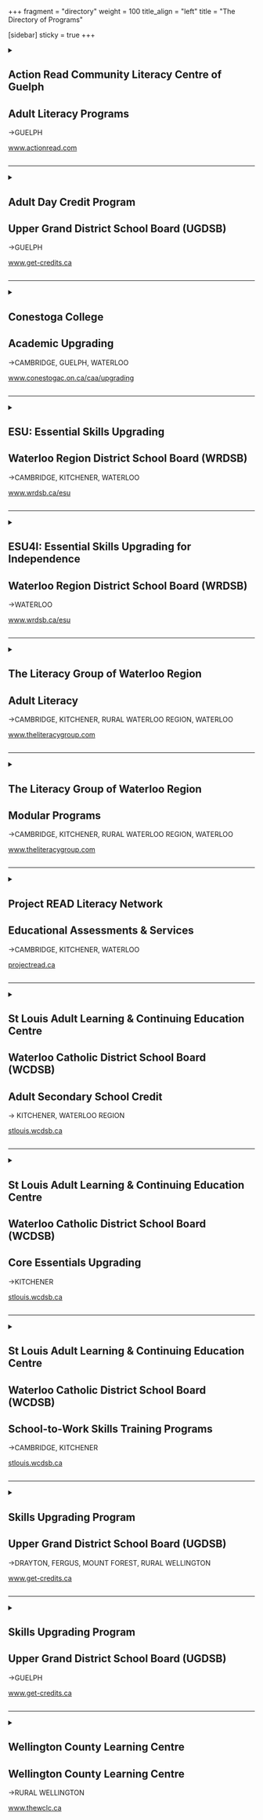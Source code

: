 +++
fragment = "directory"
weight = 100
title_align = "left"
title = "The Directory of Programs"

[sidebar]
  sticky = true
+++


<details>  
<summary>  
  
## Action Read Community Literacy Centre of Guelph  
## Adult Literacy Programs  
→GUELPH  
  
www.actionread.com  
  
</summary>  
  
#### What:  
A wide range of free adult learning programs for employment, independence, and education and training:   
- 1 to 1 tutoring and small groups to improve reading, writing, spelling, and basic math  
- Preparation for high school equivalency  
- Pre-employment skills preparation to help get and keep jobs. Programs include cash register training, food handlers certification, receptionist training, janitorial training, RentSmart, working in retail, communications training & others  
- Northstar Digital Literacy certification and advanced Microsoft computer courses  
- Learning assessment, training plan development, short term groups and workshops  
- Mobile computer lab to provide computer training offsite  
- Information and referral to other programs and services  
- Assist adults with learning disabilities  
- Wheelchair accessible  
- Childcare and transportation subsidy available  
#### Who:  
Adults (19+ years)  
#### When:  
- Mondays at 9:30am‒8:30pm  
- Tuesdays at 9:30am‒4:30pm  
- Wednesdays at 9:30am‒4:30pm, 5:30pm‒8:30pm  
- Thursdays at 9:30am‒4:30pm  
- Fridays at 9:30am‒1:30pm  
#### Where:  
**Guelph**—8 Cork Street East, N1H 2W8  
  
We also offer remote 1 to 1 tutoring via Zoom  
#### Ask For:  
Joanne Morant, Adult Program  
(519) 836-2759 (office)
or (519) 731-7829 (work cell)  
artutor@on.aibn.com
or actionread@gmail.com   
  
</details>  
  
* * * * *  
  
<details>  
<summary>  
  
## Adult Day Credit Program  
## Upper Grand District School Board (UGDSB)  
→GUELPH  
  
www.get-credits.ca  
  
</summary>  
  
#### What:  
- Grade 11 and 12, Senior Credit Courses in English, Mathematics, Chemistry and Biology at the workplace, college and university levels  
- Courses are offered on a rotational basis following a 6 week schedule  
#### Who:  
Adults (18+ years) who are not currently registered in a high school  
English as a Second Language Learners with speaking, listening, reading and writing skills at a CLB 7  
#### When:  
Monday ‒ Friday at 9:00am‒12:00pm (September ‒ June)  
6 week sessions with mandatory attendance  
#### Where:  
**Guelph— Wellington Centre for
Continuing Education**
1428 Gordon Street  
#### Ask For:  
Student Services  
(519) 836-7280 ext. 627  
  
</details>  
  
* * * * *  
  
<details>  
<summary>  
  
## Conestoga College  
## Academic Upgrading  
→CAMBRIDGE, GUELPH, WATERLOO  
  
www.conestogac.on.ca/caa/upgrading  
  
</summary>  
  
#### What:  
- Tuition free courses in Math, English, Biology, Chemistry, Computers  
- Targeted academic preparation up to grade 12 equivalency for admission into college post secondary programs including apprenticeship training  
- Developing Essential Skills for the workplace  
- Preparation for high school equivalency  
- Childcare, transportation, and internet subsidy for eligible learners  
- Continuous intake, self-paced learning, self-directed with teacher support  
#### Who:  
Adults (19+ years) with or without a grade 12 diploma (age exceptions may apply)  
Students must have a Canadian Language Benchmark level 6 on all areas (documentation required)  
#### When:  
All classes are being delivered online with in person support for select courses. Please connect with our intake team for more details at upgrading@conestogac.on.ca  
  
**Self-directed study:** Work at your own pace through the materials with an Instructor available in class to support you. Students can start anytime as part of our continuous intake.  
  
**Teacher-led options:** An Instructor teaches the class with all students starting and ending at the same time. Teacher-led classes are 15 weeks in length and students must attend all classes.  
#### Where:  
**Cambridge**—150 Main Street, Suite 402  
  
**Guelph**—460 Speedvale Avenue West  
  
**Waterloo**—108 University Avenue East  
#### Ask For:  
Information on Academic Upgrading ACE or Preparatory Programs  
upgrading@conestogac.on.ca  
or www.conestogac.on.ca/caa/upgrading/  
  
</details>  
  
* * * * *  
  
<details>  
<summary>  
  
## ESU: Essential Skills Upgrading  
## Waterloo Region District School Board (WRDSB)  
→CAMBRIDGE, KITCHENER, WATERLOO  
  
www.wrdsb.ca/esu  
  
</summary>  
  
#### What:  
- Free upgrading program for adults living in the Region of Waterloo  
- Upgrading is provided in reading, writing and math to prepare for work or career advancement, high school equivalency or college  
- The program is offered in a small group or class setting, by distance learning or in a combination of both to suit your timetable  
- The learning plan is customized for your learning goals  
- Learn at your own speed in a respectful adult environment  
#### Who:  
Adults (19+ years)  
If English is not your first language, you must have a CLB Level 6 for Speaking and Listening and CLB Level 5 for Reading and Writing  
#### When:  
Continuous intake from September to June  
Monday ‒ Thursday at 9:00am‒12:00pm  
Monday ‒ Thursday at 12:30pm‒3:30pm  
Tuesday and Thursday at 6:00pm‒8:30pm  
#### Where:  
**Morning and Afternoon Classes:**  
**Cambridge**—60 McDonald Avenue  
**Waterloo**—151 Weber Street South
(South of Union Street)  
  
**Evening Classes:**  
**Kitchener** —72 Wilson Avenue
Kingsdale Community Centre  
#### Ask For:  
Barb Williacy—Coordinator  
(519) 885-4356 ext. 5224   
  
</details>  
  
* * * * *  
  
<details>  
<summary>  
  
## ESU4I: Essential Skills Upgrading for Independence  
## Waterloo Region District School Board (WRDSB)  
→WATERLOO  
  
www.wrdsb.ca/esu  
  
</summary>  
  
#### What:  
We offer a free learning program for adults with developmental disabilities. The program is in a small group or class setting and can be customized for individual needs. ESU4I focuses on development in reading, writing, math, or computer skills to prepare for further training, employment or independence.  
#### Who:  
Adults (19+ years)  
#### When:  
Friday at 9:00am‒11:00am  
#### Where:  
**Waterloo**—151 Weber Street South
(South of Union Street)  
#### Ask For:  
Barb Williacy—(519) 885-4356 ext. 5224  
Contact ESU using the online Contact Form   
  
</details>  
  
* * * * *  
  
<details>  
<summary>  
  
## The Literacy Group of Waterloo Region  
## Adult Literacy  
→CAMBRIDGE, KITCHENER, RURAL WATERLOO REGION, WATERLOO  
  
www.theliteracygroup.com  
  
</summary>  
  
#### What:  
Learner centred 1 to 1 tutoring & small group instruction in reading, writing, math, computers & workplace essential skills.  
Programs provided online and in person. Contact us for more information.  
#### Who:  
Adults (17+ years)  
#### When:  
**Cambridge**  
Monday ‒ Thursday at 9:00am‒9:00pm  
Friday at 9:00am‒4:00pm  
  
**Kitchener**  
Monday ‒ Thursday at 9:00am‒9:00pm  
Friday at 9:00am‒4:00pm  
  
**Rural Sites:** Phone for times  
#### Where:  
**Cambridge**—40 Ainslie Street South  
  
**Kitchener**—300 Victoria Street North, Unit 8  
  
Contact us for full site information  
#### Ask For:  
Any staff member will be able to assist.  
(519) 743-6090 or info@tlgwr.ca  
Twitter—@TLGwr  
Facebook—@theliteracygroup1  
Instagram—@tlgwr  
  
</details>  
  
* * * * *  
  
<details>  
<summary>  
  
## The Literacy Group of Waterloo Region  
## Modular Programs  
→CAMBRIDGE, KITCHENER, RURAL WATERLOO REGION, WATERLOO  
  
www.theliteracygroup.com  
  
</summary>  
  
#### What:  
The Literacy Group provides small group, customized modular-based training for clients looking for short-term skills and literacy upgrading. Training topics range from Workplace Soft Skills, Customer Service and POS Cashier Training, Basic Computer Training, Grammar, Writing and more. Contact us for more details or visit our website to find out about our current programs and training opportunities.  
Programs provided online and in person. Contact us for more information.  
#### Who:  
Adults (17+ years)  
#### When:  
Cambridge**  
Monday ‒ Thursday at 9:00am‒9:00pm  
Friday at 9:00am‒4:00pm  
  
**Kitchener**  
Monday ‒ Thursday at 9:00am‒9:00pm  
Friday at 9:00am‒4:00pm  
  
**Rural Sites:** Phone for times  
#### Where:  
**Cambridge**—40 Ainslie Street South  
  
**Kitchener**—300 Victoria Street North, Unit 8  
  
Contact us for full site information  
#### Ask For:  
Laurie Mazur—Modular Program Coordinator  
laurie@theliteracygroup.com  
(519) 743-6090 ext. 325  
Twitter—@TLGwr  
Facebook—@theliteracygroup1  
Instagram—@tlgwr  
  
</details>  
  
* * * * *  
  
<details>  
<summary>  
  
## Project READ Literacy Network  
## Educational Assessments & Services  
→CAMBRIDGE, KITCHENER, WATERLOO  
  
[projectread.ca](https://projectread.ca/)  
  
</summary>  
  
#### What:  
- Assessment of Skills for Success including literacy skills for access to Better Jobs Ontario or other goals such as employment, apprenticeship or college  
- Referral into upgrading programs based on personal needs and goals  
- Free for adults on Ontario Works in Waterloo Region  
- Sliding scale of fees for other individuals  
  
**Help for Businesses & Non-Profits**  
- Clear Writing services  
- Bridges out of Poverty training  
- Soft Skills Solutions certification training  
- All business & non-profit services  
are available for a fee. Contact us for an estimate.  
#### Who:  
Adults (18+ years)  
#### When:  
Assessments by appointment  
Business or Non-Profit services upon request  
#### Where:
- **Cambridge**, **Kitchener** and **Waterloo**  
- Assessments available in person or online  
- Employment Resource Centres, LBS sites, or Ontario Works offices  
#### Ask For:  
Assessment information, Business or Non-Profit services  
(519) 570-3054  
or info@projectread.ca  
  
</details>  
  
* * * * *  
  
<details>  
<summary>  
  
## St Louis Adult Learning & Continuing Education Centre  
## Waterloo Catholic District School Board (WCDSB)  
## Adult Secondary School Credit  
→ KITCHENER, WATERLOO REGION  
  
[stlouis.wcdsb.ca](https://stlouis.wcdsb.ca)  
  
</summary>  
  
#### What:  
- There are 9 ways to earn Secondary School Credits at St. Louis. Up to 60 Secondary school credit courses available for various grade levels  
- Guidance Services is the first step to registering for ANY secondary school credit course for upgrading, post-secondary pre-requisites or completing high school diploma (OSSD)  
- Day class instruction for Grades 10‒12 (Part-time or full-time) offered through in-person, dedicated class times  
- Language Credit classes (Gr. 9-12) offered once per week from Sept to June. Six languages to choose from  
- Prior Learning Assessment & Recognition (PLAR) for mature students to earn secondary school credits based on previous work and life experience. Earn up to 26 credits through meetings and short tests with Guidance  
- Credits@Work—earn co-op credits while working (+20 hour Online or handout component). Every hour worked counts toward each hour needed to complete a secondary school credit. First credit is 90 hours + 20 hours to complete Student Co-op Learning Plan. Each credit afterward is 110 hours  
- Correspondence, online, earn credits on your own schedule (20 lessons total at 2 lessons per week). Free Tutoring available for Correspondence students  
- No fees for Day Classes, Language Credit classes, PLAR, Summer or Credits@Work. Correspondence requires a $60 fee per course. School-to-Work courses and programs have materials fees.  
#### Who:  
- Adults (18+ years)  
- Students (16+ years) not attending school full time. For correspondence and Credit@Work options only, additional fees apply  
####When:  
**Guidance Services**  
- Complete online Guidance Intake Form to arrange Guidance Services (available online or in-person)  
- September ‒ June  
- Monday ‒ Thursday at 8:30am‒12:30pm and 1:30pm‒4:00pm  
- Closed Friday (by appointment only)  
  
**Day Class Instruction**  
- Kitchener Main Campus only  
- September ‒ June  
- 5 terms a year (7-week terms) starting Sept, Nov, Jan, March and May, plus Summer School class in July only  
- Monday ‒ Friday at 8:45am‒11:45am and/or 12:30pm‒3:30pm  
  
**Language Credit Class Instruction**  
- Kitchener Main Campus & Resurrection Catholic Secondary School  
- September ‒ June  
- Wednesday at 5:30pm‒9:00pm or Saturday at 9:30am‒1:00pm  
  
**Correspondence / Self-Directed Study**  
- Kitchener Main   
- Monday ‒ Thursday (no Fridays)  
- Registration and 1 to 1 tutor booking information may be found on stlouis.wcdsb.ca   
  
**Prior Learning and Recognition (PLAR)**  
- Continuous registration and ongoing programming (see guidance)  
  
**Credits@Work**  
- Continuous registration and ongoing programming (see guidance)  
- Program runs 20 hours online and remainder of time at place of employment  
  
**Summer School**  
- July 2 ‒ 26, 2024  
- Monday ‒ Friday at 8:30am‒3:00pm (online or in-person to be determined)  
  
**Registration**  
- Must complete online Guidance Intake Form (Monday to Thursday) to enroll.  Transcript or credit counselling summary from last high school required.  
- Secondary School Credit Day Class registration generally starts 3 weeks before the start of each term. New term every 2 months.  
- Correspondence, Credits@Work and PLAR registration ongoing during Guidance hours of operation  
- Summer School and Language Credit registration begins in March  
#### Where:  
St. Louis—Kitchener Main Campus**  
80 Young Street (behind Kitchener City Hall)  
#### Ask For:  
Email—stlouis@wcdsb.ca  
or complete Guidance Intake Form  
found on website  
  
</details>  
  
* * * * *  
  
<details>  
<summary>  
  
## St Louis Adult Learning & Continuing Education Centre  
## Waterloo Catholic District School Board (WCDSB)  
## Core Essentials Upgrading  
→KITCHENER  
  
[stlouis.wcdsb.ca](https://stlouis.wcdsb.ca)  
  
</summary>  
  
#### What:  
Core Essentials is a FREE literacy and basic skills program, offered in-person, online, or through a supported remote format. CorE provides extra support while pursuing academic goals or Digital literacy skills.   
**Students who take Core Essentials**  
- Prepare for next steps such as: Secondary School Credit courses, employment, or volunteer work  
- Prepare for PLAR (Prior Learning Assessment & Recognition) and School-to-Work Skills Training  
- Discover academic strengths and any potential areas of growth  
- Build confidence in reading, writing, numeracy, digital skills, problem solving, communication, creativity and innovation, collaboration, and study skills   
- Focus on long-term goals and short-term academic goals  
  
**Core Essentials offers**  
- Comfortable in-person and online classroom environments  
- Flexible daytime hours of study  
- Instruction tailored to your goals  
- Certified adult instructors who will guide and prepare you, respect your needs and eagerly help you learn  
- Support through Independent Remote Learning   
- Upgrading to prepare for many credit classes, including English and Math  
#### Who:  
Adults (19+ years)  
#### When:  
**Core Essentials**  
- September ‒ June  
- In-person classes: Monday – Thursday at 8:45am‒11:45am and/or 12:30pm‒3:00pm  
- Online classes: Monday – Thursday at 9:15am‒11:45am and/or 12:45pm‒3:15pm  
- Remote Support available: Tuesday – Friday at 8:45am‒11:45am or 1:00pm‒3:30pm  
  
**Digital Essentials**  
- October ‒ March  
- Program Format – Flexible options – up to 15 hours  
- Support available:  
Remote—Tuesdays and Wednesdays at 4:30pm‒7:30pm  
In Person—Fridays at 8:45am‒11:45am or 1:00pm‒3:30pm  
  
**PSW Essentials (for students wishing to enrol in St. Louis PSW Program)**  
- September ‒ June  
- Supported Remote: Tuesday – Friday at 8:45am‒11:45am or 1:00pm‒3:30pm – up to 2‒3 weeks with dedicated daily learning  
#### Where:  
**St. Louis—Kitchener Main Campus**  
80 Young Street
(behind Kitchener City Hall)  
#### Ask For:  
Core Essentials Program to book an interview with an intake coordinator  
(519) 745-1201 ext. 238  
or email stlouis@wcdsb.ca  
  
</details>  
  
* * * * *  
  
<details>  
<summary>  
  
## St Louis Adult Learning & Continuing Education Centre  
## Waterloo Catholic District School Board (WCDSB)  
## School-to-Work Skills Training Programs  
→CAMBRIDGE, KITCHENER  
  
[stlouis.wcdsb.ca](https://stlouis.wcdsb.ca)  
  
</summary>  
  
#### What:  
- Personal Support Worker Certificate Program (PSW) full-time and part-time programs (Kitchener & Cambridge)  
- Culinary Arts & Hospitality courses or Training Program (Kitchener only)  
- Hairstyling & Barber Training Program (Kitchener only)  
- All programs offer in-class instruction, experiential hands-on learning, secondary school elective credits and have minimum 220-hour co-op / work placements  
- Tuition is paid by Ministry of Education funding, additional materials fees may apply ($75 per Culinary course,  and $1,600/yr for Hairstyling/ Barber Training. Contact PSW office for updates on fees, if applicable).  
- Fees subject to change.  
#### Who:  
All School-to-Work programs
Adults (18+ years)  
Instructors are Certified Teachers or Registered Nurses (PSW). ALL have a minimum of 5 years industry experience.  
#### Where:  
**Culinary, Hair, PSW**  
**St. Louis—Kitchener** Main Campus  
80 Young Street (behind Kitchener City Hall)  
  
**PSW Part-Time Day Program ONLY**  
(follows a “Living Classroom” 
learning model)  
**St. Louis—Cambridge** Fairview Seniors Community  
**Cambridge**—515 Langs Drive  
#### When:  
Full-time day, in-class instruction for all programs, class times vary, plus two-month work placement.  
  
**Culinary Arts**  
- New courses offered every 2 months Monday ‒ Friday at 8:45am‒11:45am and / or 12:30pm‒3:30pm  
- September ‒ June  
- No classes in summer  
- Co-op available  
  
**Hairstyling & Barbering**  
- Full-time, Monday ‒ Friday at 8:45am‒3:30pm  
- Co-op placement times vary  
  
**PSW**  
- Full-time Day: Monday ‒ Friday at 8:45am‒3:30pm   
- Part-time Day: Tuesday ‒ Thursday at 8:45am‒3:30pm   
- Part-time Evening: Tuesday ‒ Thursday and one Monday per month, at 4:30pm‒9:30pm  
- Work placement times vary  
  
**Registration**  
Intake / Registration sessions for Hair & PSW offered throughout the year. See website for details.  
Registration for Culinary & Hospitality courses is offered at the same times as Secondary School Credit registration – 5 terms per year. Visit website for upcoming dates and registration processes.  
#### Ask For:  
Information about the specific program  
email stlouis@wcdsb.ca or   
Hair/Culinary—(519) 745-1201 ext. 201  
PSW—(519) 745-1201 ext. 288  
  
</details>  
  
* * * * *  
  
<details>  
<summary>  
  
## Skills Upgrading Program  
## Upper Grand District School Board (UGDSB)  
→DRAYTON, FERGUS, MOUNT FOREST, RURAL WELLINGTON  
  
www.get-credits.ca  
  
</summary>  
  
#### What:  
- Skills upgrading in reading, writing, mathematics and digital skills  
- Preparing for high school diploma, college or high school equivalency  
- Improving Essential Skills for employment  
- Individualized learning plans and flexible hours  
#### Who:  
Adults (18+ years) who are not currently registered in a high school.  
English as a Second Language Learners with speaking and listening skills at a CLB 6.  
#### When:  
Continuous intake from September ‒ June. Monday ‒ Thursday programming with day and evening times. Call to confirm times.  
#### Where:  
**Drayton—Mennonite Fellowship Church**  
109 Wellington Street South  
  
**Fergus—Bethel Baptist Church**  
675 Victoria Terrace  
  
**Mount Forest—Portable at North Wellington Centre for Continuing Education**  
405B Sligo Road East  
#### Ask For:  
Skills Upgrading Program Manager  
skillsupgradingprogram@ugconed.ca  
(519) 836-7280 ext. 624  
  
</details>  
  
* * * * *  
  
<details>  
<summary>  
  
## Skills Upgrading Program  
## Upper Grand District School Board (UGDSB)  
→GUELPH  
  
www.get-credits.ca  
  
</summary>  
  
#### What:  
- Skills upgrading in reading, writing, mathematics and digital skills  
- Preparing for high school diploma, college or high school equivalency  
- Improving Essential Skills for employment  
- Individualized learning plans and flexible hours  
#### Who:  
Adults (18+ years) who are not currently registered in a high school.  
English as a Second Language Learners with speaking and listening skills at a CLB 6  
#### When:  
Continuous intake from September ‒ June. Monday ‒ Friday programming with day and evening times available.   
#### Where:  
**Guelph—Wellington Centre for Continuing Education**  
1428 Gordon Street  
  
**Guelph—Tytler Centre for Continuing Education**  
131 Ontario Street, 3rd Floor  
#### Ask For:  
Skills Upgrading Program Manager  
skillsupgradingprogram@ugconed.ca  
(519) 836-7280 ext. 624  
  
</details>  
  
* * * * *  
  
<details>  
<summary>  
  
## Wellington County Learning Centre  
## Wellington County Learning Centre  
→RURAL WELLINGTON  
  
www.thewclc.ca  
  
</summary>  
  
#### What:  
- Trades Helper Program  
- Digital Literacy  
- Preparation for high school equivalency – call for interview and assessment  
- Just For Youth after school 1 to 1 tutoring program  
- Literacy and numeracy assessments  
- Math or reading groups for children 6 to 12 years old  
- Let’s Get Real – research and development on education/career options for young adults not in school  
- Safe Food Handling  
- Financial Literacy  
- Smart Serve and Customer Service  
#### Who:  
Adults (19+ years), Youth (16‒22 years), Children (6‒12 years)  
#### When:  
Call the Learning Centre for dates and times of programs  
Office Hours:  
Monday ‒ Thursday at 9:00am‒4:30pm Friday at 9:00am‒12:00pm  
#### Where:  
**Arthur**—148 George Street  
Transportation can be arranged for those who require to and from the office in Arthur  
#### Ask For:  
(519) 848-3462 or literacy@thewclc.ca  
  
</details>  

